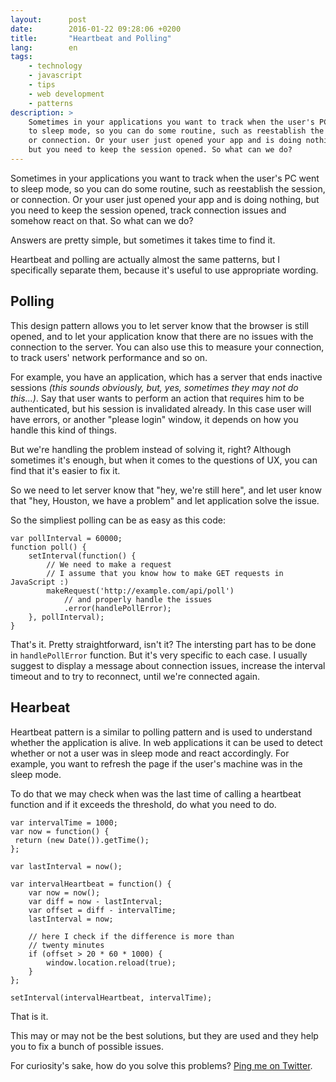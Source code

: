 ```yaml
---
layout:      post
date:        2016-01-22 09:28:06 +0200
title:       "Heartbeat and Polling"
lang:        en
tags:
    - technology
    - javascript
    - tips
    - web development
    - patterns
description: >
    Sometimes in your applications you want to track when the user's PC went
    to sleep mode, so you can do some routine, such as reestablish the session,
    or connection. Or your user just opened your app and is doing nothing,
    but you need to keep the session opened. So what can we do?
---
```

Sometimes in your applications you want to track when the user's PC went to sleep mode, so you can do some routine, such as reestablish the session, or connection. Or your user just opened your app and is doing nothing, but you need to keep the session opened, track connection issues and somehow react on that. So what can we do?

Answers are pretty simple, but sometimes it takes time to find it.

Heartbeat and polling are actually almost the same patterns, but I specifically separate them, because it's useful to use appropriate wording.

## Polling

This design pattern allows you to let server know that the browser is still opened, and to let your application know that there are no issues with the connection to the server. You can also use this to measure your connection, to track users' network performance and so on.

For example, you have an application, which has a server that ends inactive sessions *(this sounds obviously, but, yes, sometimes they may not do this...)*. Say that user wants to perform an action that requires him to be authenticated, but his session is invalidated already. In this case user will have errors, or another "please login" window, it depends on how you handle this kind of things.

But we're handling the problem instead of solving it, right? Although sometimes it's enough, but when it comes to the questions of UX, you can find that it's easier to fix it.

So we need to let server know that "hey, we're still here", and let user know that "hey, Houston, we have a problem" and let application solve the issue.

So the simpliest polling can be as easy as this code:

```
var pollInterval = 60000;
function poll() {
    setInterval(function() {
        // We need to make a request
        // I assume that you know how to make GET requests in JavaScript :)
        makeRequest('http://example.com/api/poll')
            // and properly handle the issues
            .error(handlePollError);
    }, pollInterval);
}
```

That's it. Pretty straightforward, isn't it? The intersting part has to be done in `handlePollError` function. But it's very specific to each case. I usually suggest to display a message about connection issues, increase the interval timeout and to try to reconnect, until we're connected again.

## Hearbeat

Heartbeat pattern is a similar to polling pattern and is used to understand whether the application is alive. In web applications it can be used to detect whether or not a user was in sleep mode and react accordingly. For example, you want to refresh the page if the user's machine was in the sleep mode.

To do that we may check when was the last time of calling a heartbeat function and if it exceeds the threshold, do what you need to do.

```
var intervalTime = 1000;
var now = function() {
 return (new Date()).getTime();
};

var lastInterval = now();

var intervalHeartbeat = function() {
    var now = now();
    var diff = now - lastInterval;
    var offset = diff - intervalTime;
    lastInterval = now;

    // here I check if the difference is more than
    // twenty minutes
    if (offset > 20 * 60 * 1000) {
        window.location.reload(true);
    }
};

setInterval(intervalHeartbeat, intervalTime);
```

That is it.

This may or may not be the best solutions, but they are used and they help you to fix a bunch of possible issues.

For curiosity's sake, how do you solve this problems? [Ping me on Twitter][twitter].

[twitter]: http://twitter.com/kuzzmi
